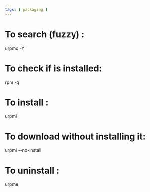 ```yaml
---
tags: [ packaging ]
---
```

# To search (fuzzy) <package>:
urpmq -Y <package>

# To check if <package> is installed:
rpm -q <package>

# To install <package>:
urpmi <package>

# To download <package> without installing it:
urpmi --no-install <package>

# To uninstall <package>:
urpme <package>
